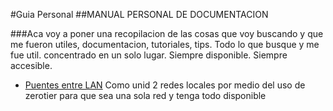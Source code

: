 #Guia Personal
##MANUAL PERSONAL DE DOCUMENTACION

###Aca voy a poner una recopilacion de las cosas que voy buscando y que me fueron utiles, documentacion, tutoriales, tips. Todo lo que busque y me fue util. concentrado en un solo 
lugar. Siempre disponible. Siempre accesible.

* [Puentes entre LAN](docs/lan-bridge-zerotier.html)
            Como unid 2 redes locales por medio del uso de zerotier para que sea una sola red y tenga todo disponible

